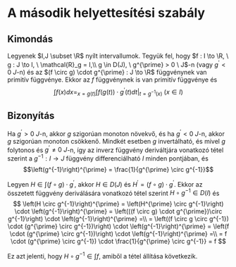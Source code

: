 # A második helyettesítési szabály

## Kimondás
Legyenek $I,J \subset \R$ nyílt intervallumok. Tegyük fel, hogy $f : I \to \R, \ g : J \to I, \ \mathcal{R}_g = I,\\
g \in D(J), \ g^{\prime} > 0 \ J$-n (vagy $g^{\prime} < 0 \ J$-n) és az $(f \circ g) \cdot g^{\prime} : J \to \R$
függvénynek van primitív függvénye. Ekkor az $f$ függvénynek is van primitív függvénye és
$$\int{f(x)dx} =_{x=g(t)} \int{f(g(t)) \cdot g^{\prime}(t)dt}\vert_{t=g^{-1}(x)} \ (x \in I)$$

## Bizonyítás
Ha $g^{\prime} > 0 \ J$-n, akkor $g$ szigorúan monoton növekvő, és ha $g^{\prime} < 0 \ J$-n, akkor $g$ szigorúan monoton csökkenő. Mindkét esetben $g$ invertálható, és mivel $g$ folytonos és $g^{\prime} \neq 0 \ J$-n, így
az inverz függvény deriváltjára vonatkozó tétel szerint a $g^{-1} : I \to J$
függvény differenciálható $I$ minden pontjában, és
$$\left(g^{-1}\right)^{\prime} = \frac{1}{g^{\prime} \circ g^{-1}}$$

Legyen $H \in \int{(f \circ g) \cdot g^{\prime}}$, akkor $H \in D(J)$ és $H^{\prime} = (f \circ g) \cdot g^{\prime}$. Ekkor az összetett függvény deriválására vonatkozó tétel szerint $H \circ g^{-1} \in D(I)$ és
$$
\left(H \circ g^{-1}\right)^{\prime} = \left(H^{\prime} \circ g^{-1}\right) \cdot \left(g^{-1}\right)^{\prime} = \left(((f \circ g) \cdot g^{\prime})\circ g^{-1}\right) \cdot \left(g^{-1}\right)^{\prime} =\\
= \left((f \circ g \circ g^{-1}) \cdot (g^{\prime} \circ g^{-1})\right) \cdot \left(g^{-1}\right)^{\prime} = \left(f \cdot (g^{\prime} \circ g^{-1})\right) \cdot \left(g^{-1}\right)^{\prime} =\\
= f \cdot (g^{\prime} \circ g^{-1}) \cdot \frac{1}{g^{\prime} \circ g^{-1}} = f
$$

Ez azt jelenti, hogy $H \circ g^{-1} \in \int{f}$, amiből a tétel állítása következik. 